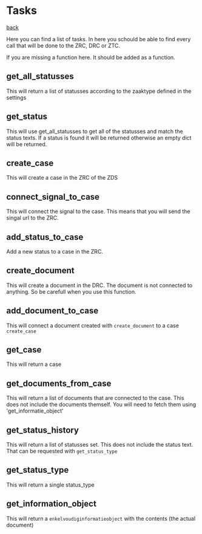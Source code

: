 # Tasks

[back](./readme.md)

Here you can find a list of tasks. In here you schould be able to find every call that will be done
to the ZRC, DRC or ZTC.

If you are missing a function here. It should be added as a function.


## get_all_statusses

This will return a list of statusses according to the zaaktype defined in the settings


## get_status

This will use get_all_statusses to get all of the statusses and match the status texts.
If a status is found it will be returned otherwise an empty dict will be returned.


## create_case

This will create a case in the ZRC of the ZDS


## connect_signal_to_case

This will connect the signal to the case. This means that you will send the singal url to the ZRC.


## add_status_to_case

Add a new status to a case in the ZRC.


## create_document

This will create a document in the DRC. The document is not connected to anything. So be carefull
when you use this function.


## add_document_to_case

This will connect a document created with `create_document` to a case `create_case`


## get_case

This will return a case


## get_documents_from_case

This will return a list of documents that are connected to the case.
This does not include the documents themself. You will need to fetch them using 'get_informatie_object'


## get_status_history

This will return a list of statusses set. This does not include the status text. That can be requested with
`get_status_type`


## get_status_type

This will return a single status_type


## get_information_object

This will return a `enkelvoudiginformatieobject` with the contents (the actual document)
